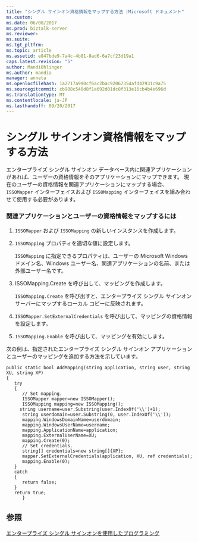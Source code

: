 ```yaml
---
title: "シングル サインオン資格情報をマップする方法 |Microsoft ドキュメント"
ms.custom: 
ms.date: 06/08/2017
ms.prod: biztalk-server
ms.reviewer: 
ms.suite: 
ms.tgt_pltfrm: 
ms.topic: article
ms.assetid: e847bde9-7a4c-4b81-8ad6-6a7cf23d19a1
caps.latest.revision: "5"
author: MandiOhlinger
ms.author: mandia
manager: anneta
ms.openlocfilehash: 1a2717a990cf6ac2bac92067354afd42931c9a75
ms.sourcegitcommit: cb908c540d8f1a692d01dc8f313e16cb4b4e696d
ms.translationtype: MT
ms.contentlocale: ja-JP
ms.lasthandoff: 09/20/2017
---
```

# <a name="how-to-map-single-sign-on-credentials"></a>シングル サインオン資格情報をマップする方法
エンタープライズ シングル サインオン データベース内に関連アプリケーションがあれば、ユーザーの資格情報をそのアプリケーションにマップできます。 現在のユーザーの資格情報を関連アプリケーションにマップする場合、`ISSOMapper` インターフェイスおよび `ISSOMapping` インターフェイスを組み合わせて使用する必要があります。  
  
### <a name="to-map-between-an-affiliated-application-and-user-credentials"></a>関連アプリケーションとユーザーの資格情報をマップするには  
  
1.  `ISSOMapper` および `ISSOMapping` の新しいインスタンスを作成します。  
  
2.  `ISSOMapping` プロパティを適切な値に設定します。  
  
     `ISSOMapping` に指定できるプロパティは、ユーザーの Microsoft Windows ドメイン名、Windows ユーザー名、関連アプリケーションの名前、または外部ユーザー名です。  
  
3.  ISSOMapping.Create を呼び出して、マッピングを作成します。  
  
     `ISSOMapping.Create` を呼び出すと、エンタープライズ シングル サインオン サーバーにマップするローカル コピーに反映されます。  
  
4.  `ISSOMapper.SetExternalCredentials` を呼び出して、マッピングの資格情報を設定します。  
  
5.  `ISSOMapping.Enable` を呼び出して、マッピングを有効にします。  
  
 次の例は、指定されたエンタープライズ シングル サインオン アプリケーションとユーザーのマッピングを追加する方法を示しています。  
  
```  
public static bool AddMapping(string application, string user, string XU, string XP)  
{  
   try  
   {  
      // Set mapping.  
      ISSOMapper mapper=new ISSOMapper();  
      ISSOMapping mapping=new ISSOMapping();  
     string username=user.Substring(user.IndexOf('\\')+1);  
      string userdomain=user.Substring(0, user.IndexOf('\\'));  
      mapping.WindowsDomainName=userdomain;  
      mapping.WindowsUserName=username;  
      mapping.ApplicationName=application;  
      mapping.ExternalUserName=XU;  
      mapping.Create(0);  
      // Set credentials.  
      string[] credentials=new string[]{XP};  
      mapper.SetExternalCredentials(application, XU, ref credentials);  
      mapping.Enable(0);  
   }  
   catch  
   {  
      return false;  
   }  
   return true;  
      }  
```  
  
## <a name="see-also"></a>参照  
 [エンタープライズ シングル サインオンを使用したプログラミング](../core/programming-with-enterprise-single-sign-on.md)